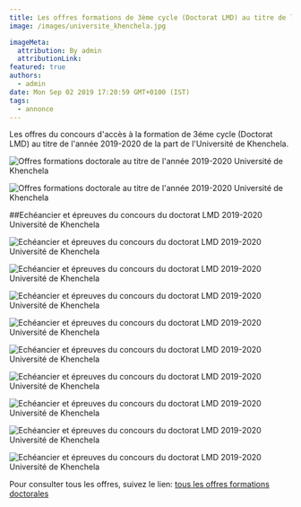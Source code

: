 ```yaml
---
title: Les offres formations de 3ème cycle (Doctorat LMD) au titre de l’année 2019/2020 Université de Khenchela.
image: /images/universite_khenchela.jpg

imageMeta:
  attribution: By admin
  attributionLink:
featured: true
authors:
  - admin
date: Mon Sep 02 2019 17:20:59 GMT+0100 (IST)
tags:
  - annonce
---
```

Les offres du concours d'accès à la formation de 3éme cycle (Doctorat LMD) au titre de l'année 2019-2020 de la part de l'Université de Khenchela.

![Offres formations doctorale au titre de l'année 2019-2020 Université de Khenchela](/images/doctorat-khenchela-2019-2020.jpg)

![Offres formations doctorale au titre de l'année 2019-2020 Université de Khenchela](/images/doctorat-khenchela-2019-2020-2.jpg)

##Echéancier et épreuves du concours du doctorat LMD 2019-2020 Université de Khenchela

![Echéancier et épreuves du concours du doctorat LMD 2019-2020 Université de Khenchela](/images/epreuve-doctorat-lmd-khenchela.jpg)

![Echéancier et épreuves du concours du doctorat LMD 2019-2020 Université de Khenchela](/images/epreuve-doctorat-lmd-khenchela-2.jpg)

![Echéancier et épreuves du concours du doctorat LMD 2019-2020 Université de Khenchela](/images/epreuve-doctorat-lmd-khenchela-3.jpg)

![Echéancier et épreuves du concours du doctorat LMD 2019-2020 Université de Khenchela](/images/epreuve-doctorat-lmd-khenchela-4.jpg)

![Echéancier et épreuves du concours du doctorat LMD 2019-2020 Université de Khenchela](/images/epreuve-doctorat-lmd-khenchela-5.jpg)

![Echéancier et épreuves du concours du doctorat LMD 2019-2020 Université de Khenchela](/images/epreuve-doctorat-lmd-khenchela-6.jpg)

![Echéancier et épreuves du concours du doctorat LMD 2019-2020 Université de Khenchela](/images/epreuve-doctorat-lmd-khenchela-7.jpg)

![Echéancier et épreuves du concours du doctorat LMD 2019-2020 Université de Khenchela](/images/epreuve-doctorat-lmd-khenchela-8.jpg)

![Echéancier et épreuves du concours du doctorat LMD 2019-2020 Université de Khenchela](/images/epreuve-doctorat-lmd-khenchela-9.jpg)

Pour consulter tous les offres, suivez le lien: [tous les offres formations doctorales](/tous-les-offres-de-formations-doctorale-lmd-2019-2020/)

